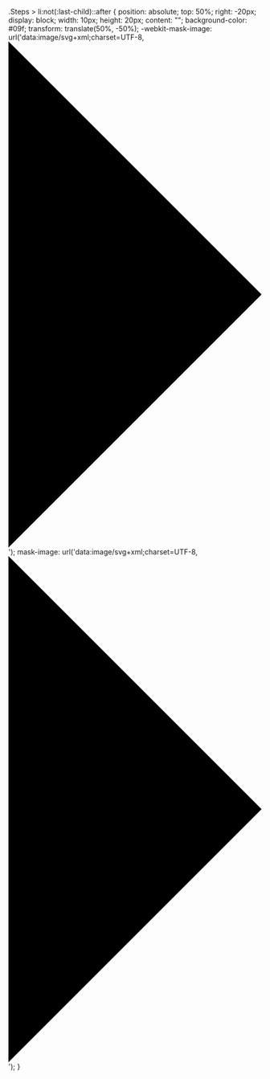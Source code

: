 .Steps > li:not(:last-child)::after {
  position: absolute;
  top: 50%;
  right: -20px;
  display: block;
  width: 10px;
  height: 20px;
  content: "";
  background-color: #09f;
  transform: translate(50%, -50%);
  -webkit-mask-image: url('data:image/svg+xml;charset=UTF-8,<svg xmlns="http://www.w3.org/2000/svg" version="1.1" viewBox="0 0 1 2" preserveAspectRatio="none"><path d="M0,0 L1,1 L0,2 Z"/></svg>');
          mask-image: url('data:image/svg+xml;charset=UTF-8,<svg xmlns="http://www.w3.org/2000/svg" version="1.1" viewBox="0 0 1 2" preserveAspectRatio="none"><path d="M0,0 L1,1 L0,2 Z"/></svg>');
}
